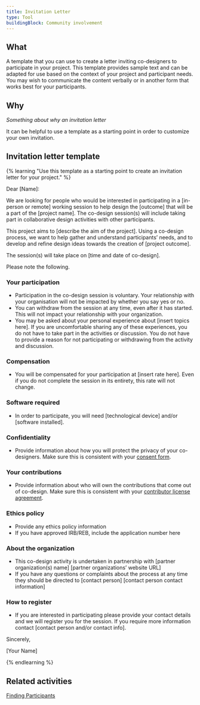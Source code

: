 ```yaml
---
title: Invitation Letter
type: Tool
buildingBlock: Community involvement
---
```

## What

A template that you can use to create a letter inviting co-designers to participate in your project. This template provides sample text and can be adapted for use based on the context of your project and participant needs. You may wish to communicate the content verbally or in another form that works best for your participants.

## Why

*Something about why an invitation letter*

It can be helpful to use a template as a starting point in order to customize your own invitation.

## Invitation letter template

{% learning "Use this template as a starting point to create an invitation letter for your project." %}

Dear \[Name]:

We are looking for people who would be interested in participating in a \[in-person or remote] working session to help design the \[outcome] that will be a part of the \[project name]. The co-design session(s) will include taking part in collaborative design activities with other participants. 

This project aims to \[describe the aim of the project]. Using a co-design process, we want to help gather and understand participants’ needs, and to develop and refine design ideas towards the creation of \[project outcome].

The session(s) will take place on \[time and date of co-design]. 

Please note the following.

### Your participation

* Participation in the co-design session is voluntary. Your relationship with your organisation will not be impacted by whether you say yes or no.
* You can withdraw from the session at any time, even after it has started. This will not impact your relationship with your organization.
* You may be asked about your personal experience about \[insert topics here]. If you are uncomfortable sharing any of these experiences, you do not have to take part in the activities or discussion. You do not have to provide a reason for not participating or withdrawing from the activity and discussion.

### Compensation

* You will be compensated for your participation at \[insert rate here]. Even if you do not complete the session in its entirety, this rate will not change.

### Software required

* In order to participate, you will need \[technological device] and/or \[software installed].

### Confidentiality

* Provide information about how you will protect the privacy of your co-designers. Make sure this is consistent with your [consent form](https://docs.google.com/document/d/1aMOUL2xW9z7gQgeGa3LQ-0_JUYuHrPvegR1AHj9-u_U/edit?usp=sharing).

### Your contributions

* Provide information about who will own the contributions that come out of co-design. Make sure this is consistent with your [contributor license agreement](https://docs.google.com/document/d/1aMOUL2xW9z7gQgeGa3LQ-0_JUYuHrPvegR1AHj9-u_U/edit?usp=sharing).

### Ethics policy

* Provide any ethics policy information
* If you have approved IRB/REB, include the application number here

### About the organization

* This co-design activity is undertaken in partnership with \[partner organization(s) name] \[partner organizations’ website URL]
* If you have any questions or complaints about the process at any time they should be directed to \[contact person] \[contact person contact information]

### How to register

* If you are interested in participating please provide your contact details and we will register you for the session. If you require more information contact \[contact person and/or contact info].

Sincerely,

\[Your Name]

{% endlearning %}

## Related activities

[Finding Participants](/resources/Finding-Participants/)